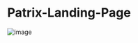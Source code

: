 # Patrix-Landing-Page

![image](https://user-images.githubusercontent.com/104882494/232515622-fcb79985-f197-4789-b750-fdfb783b6c54.png)
